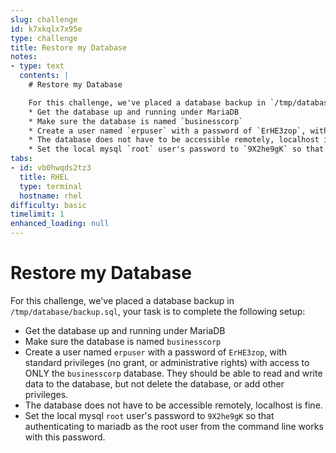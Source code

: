 ```yaml
---
slug: challenge
id: k7xkqlx7x95e
type: challenge
title: Restore my Database
notes:
- type: text
  contents: |
    # Restore my Database

    For this challenge, we've placed a database backup in `/tmp/database/backup.sql`, your task is to complete the following setup:
    * Get the database up and running under MariaDB
    * Make sure the database is named `businesscorp`
    * Create a user named `erpuser` with a password of `ErHE3zop`, with standard privileges (no grant, or administrative rights) with access to ONLY the `businesscorp` database. They should be able to read and write data to the database, but not delete the database, or add other privileges.
    * The database does not have to be accessible remotely, localhost is fine.
    * Set the local mysql `root` user's password to `9X2he9gK` so that authenticating to mariadb as the root user from the command line works with this password.
tabs:
- id: vb0hwqds2tz3
  title: RHEL
  type: terminal
  hostname: rhel
difficulty: basic
timelimit: 1
enhanced_loading: null
---
```

# Restore my Database

For this challenge, we've placed a database backup in `/tmp/database/backup.sql`, your task is to complete the following setup:
* Get the database up and running under MariaDB
* Make sure the database is named `businesscorp`
* Create a user named `erpuser` with a password of `ErHE3zop`, with standard privileges (no grant, or administrative rights) with access to ONLY the `businesscorp` database. They should be able to read and write data to the database, but not delete the database, or add other privileges.
* The database does not have to be accessible remotely, localhost is fine.
* Set the local mysql `root` user's password to `9X2he9gK` so that authenticating to mariadb as the root user from the command line works with this password.